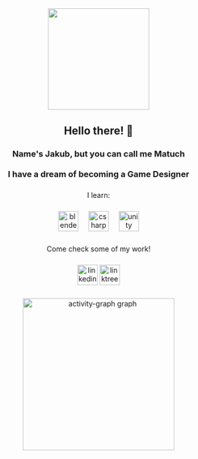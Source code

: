 <div align="center">
  <img height="200" src="https://media4.giphy.com/media/v1.Y2lkPTc5MGI3NjExcWpkMnN6NGgyZjM0N2xwc2FpYjRxdTRhZ2p5b296bHRnbXlxcmJzdSZlcD12MV9pbnRlcm5hbF9naWZfYnlfaWQmY3Q9Zw/JrTAq90IbYz00zW2kz/giphy.gif"  />
</div>

###

<h2 align="center">Hello there! 👀</h2>

###

<h3 align="center">Name's Jakub, but you can call me Matuch<br><br>I have a dream of becoming a Game Designer</h3>

###

<p align="left"></p>

###

<p align="center">I learn:</p>

###

<div align="center">
  <img src="https://cdn.jsdelivr.net/gh/devicons/devicon/icons/blender/blender-original.svg" height="40" alt="blender logo"  />
  <img width="12" />
  <img src="https://cdn.jsdelivr.net/gh/devicons/devicon/icons/csharp/csharp-original.svg" height="40" alt="csharp logo"  />
  <img width="12" />
  <img src="https://cdn.jsdelivr.net/gh/devicons/devicon/icons/unity/unity-original.svg" height="40" alt="unity logo"  />
</div>

###

<p align="left"></p>

###

<p align="center">Come check some of my work!</p>

###

<div align="center">
  <img src="https://img.shields.io/static/v1?message=LinkedIn&logo=linkedin&label=&color=0077B5&logoColor=white&labelColor=&style=for-the-badge" height="40" alt="linkedin logo"  />
  <img src="https://img.shields.io/static/v1?message=Linktree&logo=linktree&label=&color=1de9b6&logoColor=white&labelColor=&style=for-the-badge" height="40" alt="linktree logo"  />
</div>

###

<div align="center">
  <img src="https://github-readme-activity-graph.vercel.app/graph?username=Matuchacz&radius=16&theme=nightowl&area=true&order=5&hide_border=false&hide_title=false" height="300" alt="activity-graph graph"  />
</div>

###
